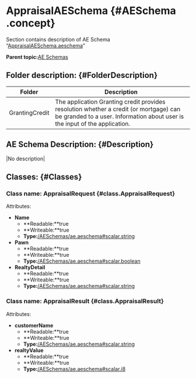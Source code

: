 # AppraisalAESchema {#AESchema .concept}

Section contains description of AE Schema “[AppraisalAESchema.aeschema](AppraisalAESchema.aeschema)”

**Parent topic:**[AE Schemas](../../../../../../../modules/demo_Enterprise/dita/projects/GrantingCredit/common/aeschema.md)

## Folder description: {#FolderDescription}

|Folder|Description|
|------|-----------|
|GrantingCredit|The application Granting credit provides resolution whether a credit \(or mortgage\) can be granded to a user. Information about user is the input of the application.|

## AE Schema Description: {#Description}

|No description|

## Classes: {#Classes}

### Class name: AppraisalRequest {#class.AppraisalRequest}

Attributes:

-   **Name**
    -   **Readable:**true
    -   **Writeable:**true
    -   **Type:**[/AESchemas/ae.aeschema\#scalar.string](../ae.aeschema.md#)
-   **Pawn**
    -   **Readable:**true
    -   **Writeable:**true
    -   **Type:**[/AESchemas/ae.aeschema\#scalar.boolean](../ae.aeschema.md#)
-   **RealtyDetail**
    -   **Readable:**true
    -   **Writeable:**true
    -   **Type:**[/AESchemas/ae.aeschema\#scalar.string](../ae.aeschema.md#)

### Class name: AppraisalResult {#class.AppraisalResult}

Attributes:

-   **customerName**
    -   **Readable:**true
    -   **Writeable:**true
    -   **Type:**[/AESchemas/ae.aeschema\#scalar.string](../ae.aeschema.md#)
-   **realtyValue**
    -   **Readable:**true
    -   **Writeable:**true
    -   **Type:**[/AESchemas/ae.aeschema\#scalar.i8](../ae.aeschema.md#)

